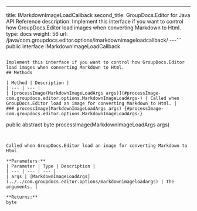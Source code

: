 ---
title: IMarkdownImageLoadCallback
second_title: GroupDocs.Editor for Java API Reference
description:  Implement this interface if you want to control how GroupDocs.Editor load
 images when converting Markdown to Html.
type: docs
weight: 56
url: /java/com.groupdocs.editor.options/imarkdownimageloadcallback/
---```
public interface IMarkdownImageLoadCallback
```

Implement this interface if you want to control how GroupDocs.Editor load images when converting Markdown to Html.
## Methods

| Method | Description |
| --- | --- |
| [processImage(MarkdownImageLoadArgs args)](#processImage-com.groupdocs.editor.options.MarkdownImageLoadArgs-) | Called when GroupDocs.Editor load an image for converting Markdown to Html. |
### processImage(MarkdownImageLoadArgs args) {#processImage-com.groupdocs.editor.options.MarkdownImageLoadArgs-}
```
public abstract byte processImage(MarkdownImageLoadArgs args)
```


Called when GroupDocs.Editor load an image for converting Markdown to Html.

**Parameters:**
| Parameter | Type | Description |
| --- | --- | --- |
| args | [MarkdownImageLoadArgs](../../com.groupdocs.editor.options/markdownimageloadargs) | The arguments. |

**Returns:**
byte
